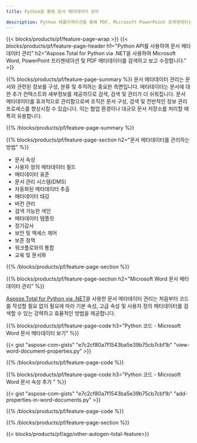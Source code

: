 ```yaml
---
title: Python을 통해 문서 메타데이터 관리 

description: Python 애플리케이션을 통해 PDF, Microsoft PowerPoint 프레젠테이션 및 Word 문서 메타데이터를 보고 업데이트합니다.
---
```


{{< blocks/products/pf/feature-page-wrap >}}
{{< blocks/products/pf/feature-page-header h1="Python API를 사용하여 문서 메타데이터 관리" h2="Aspose.Total for Python via .NET을 사용하여 Microsoft Word, PowerPoint 프리젠테이션 및 PDF 메타데이터를 검색하고 보고 수정합니다." >}}

{{% blocks/products/pf/feature-page-summary %}}
문서 메타데이터 관리는 문서와 관련된 정보를 구성, 분류 및 추적하는 중요한 측면입니다. 메타데이터는 문서에 대한 추가 컨텍스트와 세부정보를 제공하므로 검색, 검색 및 관리가 더 쉬워집니다. 문서 메타데이터를 효과적으로 관리함으로써 조직은 문서 구성, 검색 및 전반적인 정보 관리 프로세스를 향상시킬 수 있습니다. 이는 협업 환경이나 대규모 문서 저장소를 처리할 때 특히 유용합니다.

{{% /blocks/products/pf/feature-page-summary  %}}

{{% blocks/products/pf/feature-page-section  h2="문서 메타데이터를 관리하는 방법" %}}

- 문서 속성 
- 사용자 정의 메타데이터 필드 
- 메타데이터 표준 
- 문서 관리 시스템(DMS) 
- 자동화된 메타데이터 추출 
- 메타데이터 태깅 
- 버전 관리 
- 검색 가능한 색인 
- 메타데이터 템플릿 
- 정기감사 
- 보안 및 액세스 제어 
- 보존 정책 
- 워크플로와의 통합 
- 교육 및 문서화

{{% /blocks/products/pf/feature-page-section %}}

{{% blocks/products/pf/feature-page-section  h2="Microsoft Word 문서 메타데이터 관리" %}}

[Aspose.Total for Python via .NET](https://products.aspose.com/total/python-net/)을 사용한 문서 메타데이터 관리는 처음부터 코드를 작성할 필요 없이 필요에 따라 기본 속성, 고급 속성 및 사용자 정의 메타데이터를 검색할 수 있는 강력하고 효율적인 방법을 제공합니다.

{{% blocks/products/pf/feature-page-code h3="Python 코드 - Microsoft Word 문서 메타데이터 보기" %}}

{{< gist "aspose-com-gists" "e7c2cf80a7f1543ba5e39b75cb7cbf1b" "view-word-document-properties.py" >}}

{{% /blocks/products/pf/feature-page-code  %}}

{{% blocks/products/pf/feature-page-code h3="Python 코드 - Microsoft Word 문서 속성 추가 " %}}

{{< gist "aspose-com-gists" "e7c2cf80a7f1543ba5e39b75cb7cbf1b" "add-properties-in-word-documents.py" >}}

{{% /blocks/products/pf/feature-page-code  %}}

{{% /blocks/products/pf/feature-page-section %}}

{{< blocks/products/pf/agp/other-autogen-total-feature>}}